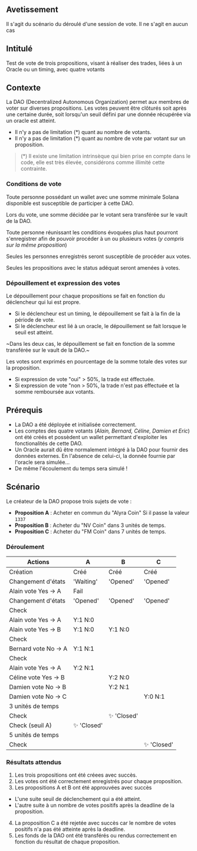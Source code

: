 

## Avetissement

Il s'agit du scénario du déroulé d'une session de vote.
Il ne s'agit en aucun cas


## Intitulé

Test de vote de trois propositions, visant à réaliser des trades, liées à un Oracle ou un timing, avec quatre votants


## Contexte

La DAO (Decentralized Autonomous Organization) permet aux membres de voter sur diverses propositions. Les votes peuvent être clôturés soit après une certaine durée, soit lorsqu'un seuil défini par une donnée récupérée via un oracle est atteint.
- Il n'y a pas de limitation (*) quant au nombre de votants.
- Il n'y a pas de limitation (*) quant au nombre de vote par votant sur un proposition.

> (*) Il existe une limitation intrinsèque qui bien prise en compte dans le code, elle est très élevée, considérons comme illimité cette contrainte.

### Conditions de vote

Toute personne possédant un wallet avec une somme minimale Solana disponible est susceptible de participer à cette DAO.

Lors du vote, une somme décidée par le votant sera transférée sur le vault de la DAO.

Toute personne réunissant les conditions évoquées plus haut pourront s'enregistrer afin de pouvoir procéder à un ou plusieurs votes (_y compris sur la même proposition_)

Seules les personnes enregistrés seront susceptible de procéder aux votes.

Seules les propositions avec le status adéquat seront amenées à votes.

### Dépouillement et expression des votes

Le dépouillement pour chaque propositions se fait en fonction du déclencheur qui lui est propre.

- Si le déclencheur est un timing, le dépouillement se fait à la fin de la période de vote.
- Si le déclencheur est lié à un oracle, le dépouillement se fait lorsque le
seuil est atteint.

~Dans les deux cas, le dépouillement se fait en fonction de la somme
transférée sur le vault de la DAO.~

Les votes sont exprimés en pourcentage de la somme totale des votes sur la proposition.

- Si expression de vote "oui" > 50%, la trade est éffectuée.
- Si expression de vote "non > 50%, la trade n'est pas éffectuée et la somme remboursée aux votants.


## Prérequis

- La DAO a été déployée et initialisée correctement.
- Les comptes des quatre votants (_Alain, Bernard, Céline, Damien et Eric_) ont été créés et possèdent un wallet permettant d'exploiter les fonctionalités de cette DAO.
- Un Oracle aurait dû être normalement intégré à la DAO pour fournir des données externes. En l'absence de celui-ci, la donnée fournie par l'oracle sera simulée...
- De même l'écoulement du temps sera simulé !


## Scénario

Le créateur de la DAO propose trois sujets de vote :

- **Proposition A** : Acheter en commun du "Alyra Coin" Si il passe la valeur `1337`
- **Proposition B** : Acheter du "NV Coin" dans 3 unités de temps.
- **Proposition C** : Acheter du "FM Coin" dans 7 unités de temps.

### Déroulement

| Actions              | A           | B           | C           |
| -------------------- | ----------- | ----------- | ----------- |
| Création             | Créé        | Créé        | Créé        |
| Changement d'états   | 'Waiting'   | 'Opened'    | 'Opened'    |
| Alain vote Yes -> A  | Fail        |             |             |
| Changement d'états   | 'Opened'    | 'Opened'    | 'Opened'    |
| Check                |             |             |             |
| Alain vote Yes -> A  | Y:1 N:0     |             |             |
| Alain vote Yes -> B  | Y:1 N:0     | Y:1 N:0     |             |
| Check                |             |             |             |
| Bernard vote No -> A | Y:1 N:1     |             |             |
| Check                |             |             |             |
| Alain vote Yes -> A  | Y:2 N:1     |             |             |
| Céline vote Yes -> B |             | Y:2 N:0     |             |
| Damien vote No -> B  |             | Y:2 N:1     |             |
| Damien vote No -> C  |             |             | Y:0 N:1     |
| 3 unités de temps    |             |             |             |
| Check                |             | ✨ 'Closed' |             |
| Check (seuil A)      | ✨ 'Closed' |             |             |
| 5 unités de temps    |             |             |             |
| Check                |             |             | ✨ 'Closed' |

### Résultats attendus

1. Les trois propositions ont été créees avec succès.
2. Les votes ont été correctement enregistrés pour chaque proposition.
3. Les propositions A et B  ont été approuvées avec succès
  - L'une suite seuil de déclenchement qui a été atteint.
  - L'autre suite à un nombre de votes positifs après la deadline de la proposition.
4. La proposition C a été rejetée avec succès car le nombre de votes positifs n'a pas été atteinte après la deadline.
5. Les fonds de la DAO ont été transférés ou rendus correctement en fonction du résultat de chaque proposition.

